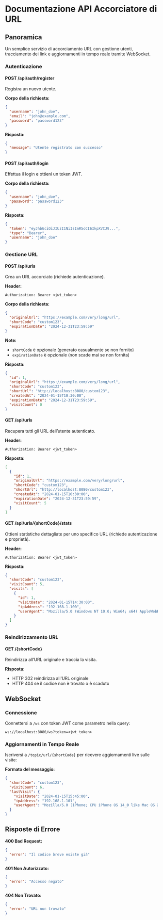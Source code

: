 
# Documentazione API Accorciatore di URL

## Panoramica
Un semplice servizio di accorciamento URL con gestione utenti, tracciamento dei link e aggiornamenti in tempo reale tramite WebSocket.

### Autenticazione

#### POST /api/auth/register
Registra un nuovo utente.

**Corpo della richiesta:**
```json
{
  "username": "john_doe",
  "email": "john@example.com",
  "password": "password123"
}
```

**Risposta:**
```json
{
  "message": "Utente registrato con successo"
}
```

#### POST /api/auth/login
Effettua il login e ottieni un token JWT.

**Corpo della richiesta:**
```json
{
  "username": "john_doe",
  "password": "password123"
}
```

**Risposta:**
```json
{
  "token": "eyJhbGciOiJIUzI1NiIsInR5cCI6IkpXVCJ9...",
  "type": "Bearer",
  "username": "john_doe"
}
```

### Gestione URL

#### POST /api/urls
Crea un URL accorciato (richiede autenticazione).

**Header:**
```
Authorization: Bearer <jwt_token>
```

**Corpo della richiesta:**
```json
{
  "originalUrl": "https://example.com/very/long/url",
  "shortCode": "custom123",
  "expirationDate": "2024-12-31T23:59:59"
}
```

**Note:**
- `shortCode` è opzionale (generato casualmente se non fornito)
- `expirationDate` è opzionale (non scade mai se non fornita)

**Risposta:**
```json
{
  "id": 1,
  "originalUrl": "https://example.com/very/long/url",
  "shortCode": "custom123",
  "shortUrl": "http://localhost:8080/custom123",
  "createdAt": "2024-01-15T10:30:00",
  "expirationDate": "2024-12-31T23:59:59",
  "visitCount": 0
}
```

#### GET /api/urls
Recupera tutti gli URL dell’utente autenticato.

**Header:**
```
Authorization: Bearer <jwt_token>
```

**Risposta:**
```json
[
  {
    "id": 1,
    "originalUrl": "https://example.com/very/long/url",
    "shortCode": "custom123",
    "shortUrl": "http://localhost:8080/custom123",
    "createdAt": "2024-01-15T10:30:00",
    "expirationDate": "2024-12-31T23:59:59",
    "visitCount": 5
  }
]
```

#### GET /api/urls/{shortCode}/stats
Ottieni statistiche dettagliate per uno specifico URL (richiede autenticazione e proprietà).

**Header:**
```
Authorization: Bearer <jwt_token>
```

**Risposta:**
```json
{
  "shortCode": "custom123",
  "visitCount": 5,
  "visits": [
    {
      "id": 1,
      "visitDate": "2024-01-15T14:30:00",
      "ipAddress": "192.168.1.100",
      "userAgent": "Mozilla/5.0 (Windows NT 10.0; Win64; x64) AppleWebKit/537.36"
    }
  ]
}
```

### Reindirizzamento URL

#### GET /{shortCode}
Reindirizza all'URL originale e traccia la visita.

**Risposta:**
- HTTP 302 reindirizza all'URL originale
- HTTP 404 se il codice non è trovato o è scaduto

## WebSocket

### Connessione
Connettersi a `/ws` con token JWT come parametro nella query:
```
ws://localhost:8080/ws?token=<jwt_token>
```

### Aggiornamenti in Tempo Reale
Iscriversi a `/topic/url/{shortCode}` per ricevere aggiornamenti live sulle visite:

**Formato del messaggio:**
```json
{
  "shortCode": "custom123",
  "visitCount": 6,
  "lastVisit": {
    "visitDate": "2024-01-15T15:45:00",
    "ipAddress": "192.168.1.101",
    "userAgent": "Mozilla/5.0 (iPhone; CPU iPhone OS 14_0 like Mac OS X)"
  }
}
```

## Risposte di Errore

**400 Bad Request:**
```json
{
  "error": "Il codice breve esiste già"
}
```

**401 Non Autorizzato:**
```json
{
  "error": "Accesso negato"
}
```

**404 Non Trovato:**
```json
{
  "error": "URL non trovato"
}
```
